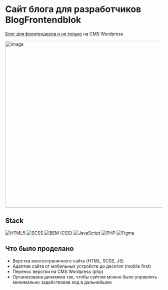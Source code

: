 # Сайт блога для разработчиков BlogFrontendblok
[Блог для фронтендеров и не только](https://blog.frontendblok.com) на CMS Wordpress

<img width="532" alt="image" src="https://github.com/OlyaMosienko/BlogFrontendblok/blob/main/img/blog.frontendblok.com.png">

## Stack
![HTML5](https://img.shields.io/badge/html5-%23E34F26.svg?style=for-the-badge&logo=html5&logoColor=white)
![SCSS](https://img.shields.io/badge/-Sass/SCSS-db7093?style=for-the-badge&logo=sass&logoColor=f2f3f4)
![BEM (CSS)](https://img.shields.io/badge/-BEM%20(CSS)-white?style=for-the-badge&logo=bem&logoColor=black)
![JavaScript](https://img.shields.io/badge/javascript-%23323330.svg?style=for-the-badge&logo=javascript&logoColor=%23F7DF1E) 
![PHP](https://img.shields.io/badge/php-%23777BB4.svg?style=for-the-badge&logo=php&logoColor=white) 
![Figma](https://img.shields.io/badge/-Figma-E6E6FA?style=for-the-badge&logo=Figma&logoColor=8B0000)

## Что было проделано
- Верстка многостраничного сайта (HTML, SCSS, JS)
- Адаптив сайта от мобильных устройств до десктоп (mobile first)
- Перенос верстки на CMS Wordpress (php)
- Организована динамика так, чтобы сайтом можно было управлять минимально задействовав код в дальнейшем
